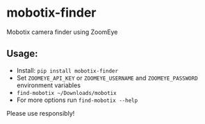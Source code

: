 # mobotix-finder
Mobotix camera finder using ZoomEye

## Usage:

- Install: `pip install mobotix-finder`
- Set `ZOOMEYE_API_KEY` or `ZOOMEYE_USERNAME` and `ZOOMEYE_PASSWORD` environment variables
- `find-mobotix ~/Downloads/mobotix`
- For more options run `find-mobotix --help`

Please use responsibly!
